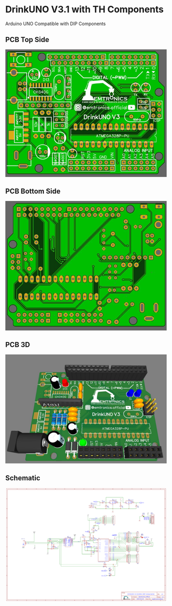 # DrinkUNO V3.1 with TH Components
Arduino UNO Compatible with DIP Components

## PCB Top Side
![](Top%20Side%20PCB.JPG)

## PCB Bottom Side
![](Bottom%20Side%20PCB.JPG)

## PCB 3D
![](3D%20PCB.JPG)

## Schematic
![](Schematic_DrinkUNO%20V3.1%20CH340G%20(TH%20Component)_2020-07-17_00-36-41.png)
